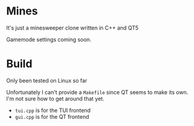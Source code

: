 # Mines
It's just a minesweeper clone written in C++ and QT5

Gamemode settings coming soon. 

# Build
Only been tested on Linux so far

Unfortunately I can't provide a `Makefile` since QT seems to make its own. I'm not sure how to get around that yet.

- `tui.cpp` is for the TUI frontend
- `gui.cpp` is for the QT frontend
